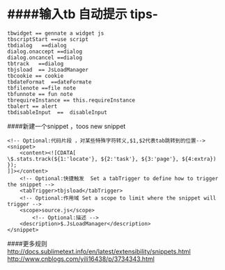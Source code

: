 ####输入tb 自动提示
tips-
====================================
```
tbwidget == gennate a widget js
tbscriptStart ==use script
tbdialog   ==dialog
dialog.onaccept ==dialog
dialog.oncancel ==dialog
tbtrack   ==dialog
tbjsload  == JsLoadManager
tbcookie == cookie
tbdateFormat  ==dateFormate
tbfilenote ==file note
tbfunnote == fun note
tbrequireInstance == this.requireInstance
tbalert == alert
tbdisableInput  ==  disableInput
```

####新建一个snippet ，toos new snippet 

```
<!-- Optional:代码片段 ，对某些特殊字符转义,$1,$2代表tab跳转到的位置-->
<snippet>
	<content><![CDATA[
\$.stats.track(${1:'locate'}, ${2:'task'}, ${3:'page'}, ${4:extra})
});
]]></content>
	<!-- Optional:快捷触发  Set a tabTrigger to define how to trigger the snippet -->
	<tabTrigger>tbjsload</tabTrigger>
	<!-- Optional:作用域 Set a scope to limit where the snippet will trigger -->
	<scope>source.js</scope>
		<!-- Optional:描述 -->
	<description>$.JsLoadManager</description>
</snippet>

```
####更多规则
http://docs.sublimetext.info/en/latest/extensibility/snippets.html
http://www.cnblogs.com/yili16438/p/3734343.html
